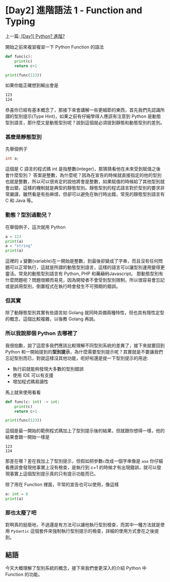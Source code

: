 # \[Day2\] 進階語法 1 - Function and Typing

上一篇:[ \[Day1\] Python? 進階? ](https://github.com/banahaker/python_advanced_tutorial/blob/main/articles/Day1.md)

開始之前來複習複習一下 Python Function 的語法

```py
def func(c):
    print(c)
    return c+1

print(func(123))
```

如果你能正確想到輸出會是

```bash
123
124
```

恭喜你已經有基本概念了，那接下來會講解一些更細節的東西，首先我們先認識所謂的型別提示(Type Hint)，如果之前有仔細學得人應該有注意到 Python 是動態型別語言，那什麼又是動態型別呢？說到這個就必須提到靜態和動態型別的差別。

### 甚麼是靜態型別

先舉個例子

```c
int a;
```

這個是 C 語言的程式碼 int 是指整數(integer)，那猜猜看他在未來受到賦值之後會什麼型別？
答案是整數，為什麼呢？因為在宣告的時候就直接指定的他的型別也就是整數，所以可以很肯定的說他將會是整數，如果賦值的時候給了其他型別就會出錯，這樣的機制就是典型的靜態型別。靜態型別的程式語言對於型別的要求非常嚴謹，雖然看是有些麻煩，但卻可以避免在執行時出錯，常見的靜態型別語言有 C 和 Java 等。

### 動態？型別過動兒？

在舉個例子，這次就用 Python

```py
a = 123
print(a)
a = "string"
print(a)
```

這裡的 `a` 變數(variable)在一開始是整數，到最後卻變成了字串，而且沒有任何問題可以正常執行，這就是所謂的動態型別語言，這樣的語言可以讓型別運用變得更靈活。常見的動態型別語言有 Python, PHP 和~~萬惡的~~Javascript。
那動態型別有什麼問題呢？問題很顯而易見，因為開發者不會受到型別限制，所以很容易會忘記或是誤用型別，倒置程式在執行時會發生不可預期的錯誤。

### 但其實

除了動靜態型別其實有些語言如 Golang 就同時具備兩種特性，但也具有隱性定型的概念，這個比較複雜，以後教 Golang 再說。

### 所以我說那個 Python 去哪裡了

我很抱歉，說了這麼多我們應該比較理解不同型別系統的差異了，接下來就要回到 Python 和一開始提到的**型別提示**，為什麼需要型別提示呢？其實就是不要讓我們忘記型別而已，對就這樣沒其他功能，呃好啦還是提一下型別提示的用途:

- 執行前就能夠發現大多數的型別錯誤
- 使用 IDE 可以有支援
- 增加程式碼易讀性

馬上就來使用看看

```py
def func(c: int) -> int:
    print(c)
    return c+1

print(func(123))
```

這個是最一開始的範例程式碼加上了型別提示後的結果，但就跟你想得一樣，他的結果會跟一開始一樣是

```
123
124
```

那差在哪？差在我加上了型別提示，但假如把參數`c`改成一個字串像是 `aaa` 你仔細看應該會發現他事實上沒有檢查，是執行到 c+1 的時候才有出現錯誤，就可以發現事實上這個型別提示真的只有提示功能而已。

除了用在 Function 裡面，平常的宣告也可以使用，像這樣

```py
a: int = 8
print(a)
```

### 那也太廢了吧

對啊真的挺廢地，不過還是有方法可以讓他執行型別檢查，而其中一種方法就是使用 `Pydantic` 這個套件來強制執行型別提示的檢查，詳細的使用方式會在之後提到。

## 結語

今天大概理解了型別系統的概念，接下來我們會更深入的介紹 Python 中 Function 的功能。
